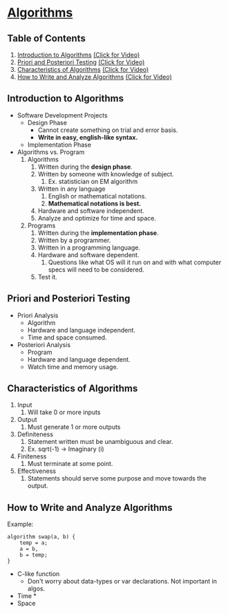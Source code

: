 # [Algorithms](https://www.youtube.com/playlist?list=PLDN4rrl48XKpZkf03iYFl-O29szjTrs_O)

## Table of Contents
1. [Introduction to Algorithms](#1) [(Click for Video)](https://www.youtube.com/watch?v=0IAPZzGSbME&list=PLDN4rrl48XKpZkf03iYFl-O29szjTrs_O&index=1)
2. [Priori and Posteriori Testing](#2) [(Click for Video)](https://www.youtube.com/watch?v=0IAPZzGSbME&list=PLDN4rrl48XKpZkf03iYFl-O29szjTrs_O&index=2)
3. [Characteristics of Algorithms](#3) [(Click for Video)](https://www.youtube.com/watch?v=0IAPZzGSbME&list=PLDN4rrl48XKpZkf03iYFl-O29szjTrs_O&index=3)
4. [How to Write and Analyze Algorithms](#4) [(Click for Video)](https://www.youtube.com/watch?v=0IAPZzGSbME&list=PLDN4rrl48XKpZkf03iYFl-O29szjTrs_O&index=4)

## Introduction to Algorithms <a name="1"></a>
* Software Development Projects
  * Design Phase
    * Cannot create something on trial and error basis.
    * **Write in easy, english-like syntax.**
  * Implementation Phase
* Algorithms vs. Program
  1. Algorithms
     1. Written during the **design phase**.
     2. Written by someone with knowledge of subject. 
        1. Ex. statistician on EM algorithm
     3. Written in any language 
        1. English or mathematical notations.
        2. **Mathematical notations is best.**
     4. Hardware and software independent.
     5. Analyze and optimize for time and space.
  2. Programs
     1. Written during the **implementation phase**.
     2. Written by a programmer.
     3. Written in a programming language.
     4. Hardware and software dependent. 
        1. Questions like what OS will it run on and with what computer specs will need to be considered.
     5. Test it.

## Priori and Posteriori Testing <a name="2"></a>
* Priori Analysis
  * Algorithm
  * Hardware and language independent.
  * Time and space consumed.
* Posteriori Analysis
  * Program
  * Hardware and language dependent.
  * Watch time and memory usage.

## Characteristics of Algorithms <a name="3"></a>
1. Input
   1. Will take 0 or more inputs
2. Output
   1. Must generate 1 or more outputs
3. Definiteness
   1. Statement written must be unambiguous and clear.
   2. Ex. sqrt(-1) -> Imaginary (i)
4. Finiteness
   1. Must terminate at some point.
5. Effectiveness
   1. Statements should serve some purpose and move towards the output.

## How to Write and Analyze Algorithms <a name="4"></a>
Example:
```
algorithm swap(a, b) {
    temp = a;
    a = b,
    b = temp;
}
```
* C-like function
  * Don't worry about data-types or var declarations. Not important in algos.
* Time
  * 
* Space